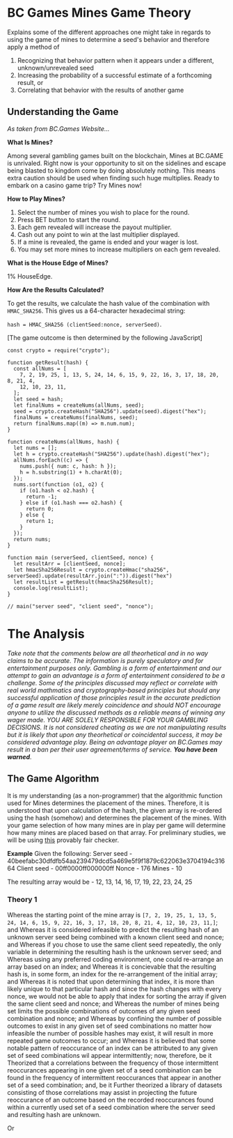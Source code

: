 # BC Games Mines Game Theory
Explains some of the different approaches one might take in regards to using the game of mines to determine a seed's behavior and therefore apply a method of
1. Recognizing that behavior pattern when it appears under a different, unknown/unrevealed seed
2. Increasing the probability of a successful estimate of a forthcoming result, or
3. Correlating that behavior with the results of another game

## Understanding the Game
_As taken from BC.Games Website..._

**What Is Mines?**

Among several gambling games built on the blockchain, Mines at BC.GAME is unrivaled. Right now is your opportunity to sit on the sidelines and escape being blasted to kingdom come by doing absolutely nothing. This means extra caution should be used when finding such huge multiplies. Ready to embark on a casino game trip? Try Mines now!

**How to Play Mines?**

1. Select the number of mines you wish to place for the round.
2. Press BET button to start the round.
3. Each gem revealed will increase the payout multiplier.
4. Cash out any point to win at the last multiplier displayed.
5. If a mine is revealed, the game is ended and your wager is lost.
6. You may set more mines to increase multipliers on each gem revealed.

**What is the House Edge of Mines?**

1% HouseEdge.

**How Are the Results Calculated?**

To get the results, we calculate the hash value of the combination with `HMAC_SHA256`. This gives us a 64-character hexadecimal string: 

`hash = HMAC_SHA256 (clientSeed:nonce, serverSeed)`.

[The game outcome is then determined by the following JavaScript]

```
const crypto = require("crypto");

function getResult(hash) {
  const allNums = [
    7, 2, 19, 25, 1, 13, 5, 24, 14, 6, 15, 9, 22, 16, 3, 17, 18, 20, 8, 21, 4,
    12, 10, 23, 11,
  ];
  let seed = hash;
  let finalNums = createNums(allNums, seed);
  seed = crypto.createHash("SHA256").update(seed).digest("hex");
  finalNums = createNums(finalNums, seed);
  return finalNums.map((m) => m.num.num);
}

function createNums(allNums, hash) {
  let nums = [];
  let h = crypto.createHash("SHA256").update(hash).digest("hex");
  allNums.forEach((c) => {
    nums.push({ num: c, hash: h });
    h = h.substring(1) + h.charAt(0);
  });
  nums.sort(function (o1, o2) {
    if (o1.hash < o2.hash) {
      return -1;
    } else if (o1.hash === o2.hash) {
      return 0;
    } else {
      return 1;
    }
  });
  return nums;
}

function main (serverSeed, clientSeed, nonce) {
  let resultArr = [clientSeed, nonce];
  let hmacSha256Result = crypto.createHmac("sha256", serverSeed).update(resultArr.join(":")).digest("hex")
  let resultList = getResult(hmacSha256Result);
  console.log(resultList);
}

// main("server seed", "client seed", "nonce");
```

# The Analysis

_Take note that the comments below are all theorhetical and in no way claims to be accurate. The information is purely speculatory and for entertainment purposes only. Gambling is a form of entertainment and our attempt to gain an advantage is a form of entertainment considered to be a challenge. Some of the principles discussed may reflect or correlate with real world mathmatics and cryptography-based principles but should any successful application of those principles result in the accurate prediction of a game result are likely merely coincidence and should NOT encourage anyone to utilize the discussed methods as a reliable means of winning any wager made. YOU ARE SOLELY RESPONSIBLE FOR YOUR GAMBLING DECISIONS. It is not considered cheating as we are not manipulating results but it is likely that upon any theorhetical or coincidental success, it may be considered advantage play. Being an advantage player on BC.Games may result in a ban per their user agreement/terms of service. **You have been warned**._

## The Game Algorithm

It is my understanding (as a non-programmer) that the algorithmic function used for Mines determines the placement of the mines. Therefore, it is understood that upon calculation of the hash, the given array is re-ordered using the hash (somehow) and determines the placement of the mines. With your game selection of how many mines are in play per game will determine how many mines are placed based on that array. 
For preliminary studies, we will be using [this](https://bcverify.gdoc.win/) provably fair checker.

**Example**
Given the following:
Server seed - 40beefabc30dfdfb54aa239479dcd5a469e5f9f1879c622063e3704194c31664
Client seed - 00ff0000ff000000ff
Nonce - 176
Mines - 10

The resulting array would be - 12, 13, 14, 16, 17, 19, 22, 23, 24, 25

### Theory 1 

Whereas the starting point of the mine array is `[7, 2, 19, 25, 1, 13, 5, 24, 14, 6, 15, 9, 22, 16, 3, 17, 18, 20, 8, 21, 4, 12, 10, 23, 11,]`; and
Whereas it is considered infeasible to predict the resulting hash of an unknown server seed being combined with a known client seed and nonce; and
Whereas if you chose to use the same client seed repeatedly, the only variable in determining the resulting hash is the unknown server seed; and
Whereas using any preferred coding environment, one could re-arrange an array based on an index; and
Whereas it is concievable that the resulting hash is, in some form, an index for the re-arrangement of the initial array; and
Whereas it is noted that upon determining that index, it is more than likely unique to that particular hash and since the hash changes with every nonce, we would not be able to apply that index for sorting the array if given the same client seed and nonce; and
Whereas the number of mines being set limits the possible combinations of outcomes of any given seed combination and nonce; and
Whereas by confining the number of possible outcomes to exist in any given set of seed combinations no matter how infeasible the number of possible hashes may exist, it will result in more repeated game outcomes to occur; and
Whereas it is believed that some notable pattern of reoccurance of an index can be attributed to any given set of seed combinations wil appear intermittently; now, therefore, be it
Theorized that a correlations between the frequency of those intermittent reoccurances appearing in one given set of a seed combination can be found in the frequency of intermittent reoccurances that appear in another set of a seed combination; and, be it
Further theorized a library of datasets consisting of those correlations may assist in projecting the future reoccurance of an outcome based on the recorded reoccurances found within a currently used set of a seed combination where the server seed and resulting hash are unknown.

Or
